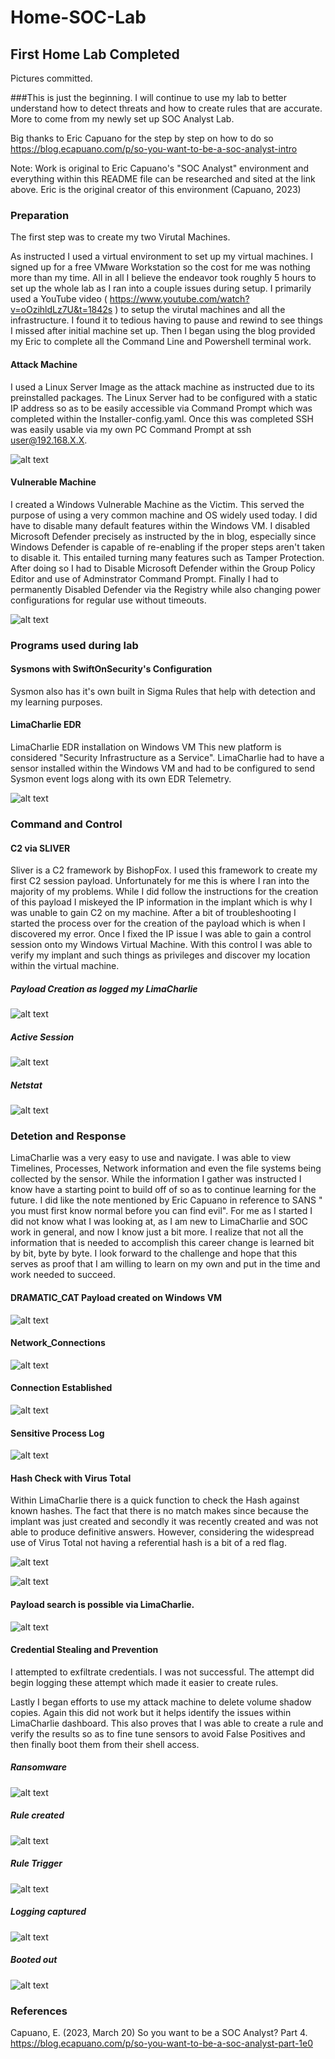 # Home-SOC-Lab

## First Home Lab Completed
Pictures committed. 

###This is just the beginning. I will continue to use my lab to better understand how to detect threats and how to create rules that are accurate. More to come from my newly set up SOC Analyst Lab.

Big thanks to Eric Capuano for the step by step on how to do so
https://blog.ecapuano.com/p/so-you-want-to-be-a-soc-analyst-intro

Note: Work is original to Eric Capuano's "SOC Analyst" environment and everything within this README file can be researched and sited at the link above. Eric is the original creator of this environment (Capuano, 2023)


### Preparation

The first step was to create my two Virutal Machines.

As instructed I used a virtual environment to set up my virtual machines. I signed up for a free VMware Workstation so the cost for me was nothing more than my time. All in all I believe the endeavor took roughly 5 hours to set up the whole lab as I ran into a couple issues during setup. I primarily used a YouTube video ( https://www.youtube.com/watch?v=oOzihldLz7U&t=1842s ) to setup the virutal machines and all the infrastructure. I found it to tedious having to pause and rewind to see things I missed after initial machine set up. Then I began using the blog provided my Eric to complete all the Command Line and Powershell terminal work. 

#### Attack Machine
I used a Linux Server Image as the attack machine as instructed due to its preinstalled packages. The Linux Server had to be configured with a static IP address so as to be easily accessible via Command Prompt which was completed within the Installer-config.yaml. Once this was completed SSH was easily usable via my own PC Command Prompt at ssh user@192.168.X.X.

![alt text](https://github.com/RckBaird0013/Home-SOC-Lab/blob/main/Virtual-Machines/Attack%20Machine.png)

#### Vulnerable Machine
I created a Windows Vulnerable Machine as the Victim. This served the purpose of using a very common machine and OS widely used today. I did have to disable many default features within the Windows VM. I disabled Microsoft Defender precisely as instructed by the in blog, especially since Windows Defender is capable of re-enabling if the proper steps aren't taken to disable it. This entailed turning many features such as Tamper Protection. After doing so I had to Disable Microsoft Defender within the Group Policy Editor and use of Adminstrator Command Prompt. Finally I had to permanently Disabled Defender via the Registry while also changing power configurations for regular use without timeouts. 

![alt text](https://github.com/RckBaird0013/Home-SOC-Lab/blob/main/Virtual-Machines/Defenseless%20Windows.png)

### Programs used during lab

#### Sysmons with SwiftOnSecurity's Configuration

Sysmon also has it's own built in Sigma Rules that help with detection and my learning purposes. 

#### LimaCharlie EDR

LimaCharlie EDR installation on Windows VM
This new platform is considered "Security Infrastructure as a Service". LimaCharlie had to have a sensor installed within the Windows VM and had to be configured to send Sysmon event logs along with its own EDR Telemetry. 

![alt text](https://github.com/RckBaird0013/Home-SOC-Lab/blob/main/Detection-and-Response/LC%20Overview%20with%20blur.png)

### Command and Control

#### C2 via SLIVER

Sliver is a C2 framework by BishopFox. I used this framework to create my first C2 session payload. Unfortunately for me this is where I ran into the majority of my problems. While I did follow the instructions for the creation of this payload I miskeyed the IP information in the implant which is why I was unable to gain C2 on my machine. After a bit of troubleshooting I started the process over for the creation of the payload which is when I discovered my error. Once I fixed the IP issue I was able to gain a control session onto my Windows Virtual Machine. With this control I was able to verify my implant and such things as privileges and discover my location within the virtual machine. 

##### Payload Creation as logged my LimaCharlie

![alt text](https://github.com/RckBaird0013/Home-SOC-Lab/blob/main/Attacking/Creation%20of%20Dramatic%20Cat.png)

##### Active Session
![alt text](https://github.com/RckBaird0013/Home-SOC-Lab/blob/main/Attacking/Active%20Session.png)

##### Netstat
![alt text](https://github.com/RckBaird0013/Home-SOC-Lab/blob/main/Attacking/Sysmon%20Green%20Highlights.png)



### Detetion and Response

LimaCharlie was a very easy to use and navigate. I was able to view Timelines, Processes, Network information and even the file systems being collected by the sensor. While the information I gather was instructed I know have a starting point to build off of so as to continue learning for the future. I did like the note mentioned by Eric Capuano in reference to SANS " you must first know normal before you can find evil". For me as I started I did not know what I was looking at, as I am new to LimaCharlie and SOC work in general, and now I know just a bit more. I realize that not all the information that is needed to accomplish this career change is learned bit by bit, byte by byte. I look forward to the challenge and hope that this serves as proof that I am willing to learn on my own and put in the time and work needed to succeed. 

#### DRAMATIC_CAT Payload created on Windows VM

![alt text](https://github.com/RckBaird0013/Home-SOC-Lab/blob/main/Detection-and-Response/Document%20Created.png)

#### Network_Connections

![alt text](https://github.com/RckBaird0013/Home-SOC-Lab/blob/main/Detection-and-Response/Detection.png)

#### Connection Established

![alt text](https://github.com/RckBaird0013/Home-SOC-Lab/blob/main/Detection-and-Response/Dramatic_Cat_Connection.png)

#### Sensitive Process Log

![alt text](https://github.com/RckBaird0013/Home-SOC-Lab/blob/main/Detection-and-Response/Sensitive%20Process%20within%20Timeline.png)

#### Hash Check with Virus Total 

Within LimaCharlie there is a quick function to check the Hash against known hashes. The fact that there is no match makes since because the implant was just created and secondly it was recently created and was not able to produce definitive answers. However, considering the widespread use of Virus Total not having a referential hash is a bit of a red flag. 

![alt text](https://github.com/RckBaird0013/Home-SOC-Lab/blob/main/Detection-and-Response/VirusTotal%20Scan%20Not%20found.png)

![alt text](https://github.com/RckBaird0013/Home-SOC-Lab/blob/main/Detection-and-Response/Dramatic_Cat_Hash_Check.png)

#### Payload search is possible via LimaCharlie.

![alt text](https://github.com/RckBaird0013/Home-SOC-Lab/blob/main/Detection-and-Response/Payload%20Search.png)

#### Credential Stealing and Prevention

I attempted to exfiltrate credentials. I was not successful. The attempt did begin logging these attempt which made it easier to create rules. 

Lastly I began efforts to use my attack machine to delete volume shadow copies. Again this did not work but it helps identify the issues within LimaCharlie dashboard.
This also proves that I was able to create a rule and verify the results so as to fine tune sensors to avoid False Positives and then finally boot them from their shell access.  

##### Ransomware

![alt text](https://github.com/RckBaird0013/Home-SOC-Lab/blob/main/Detection-and-Response/Ransomware%20attempt.png)

##### Rule created

![alt text](https://github.com/RckBaird0013/Home-SOC-Lab/blob/main/Detection-and-Response/Detection%20Rule%20Created.png)

##### Rule Trigger
![alt text](https://github.com/RckBaird0013/Home-SOC-Lab/blob/main/Detection-and-Response/Rule%20Triggered.png)

##### Logging captured
![alt text](https://github.com/RckBaird0013/Home-SOC-Lab/blob/main/Detection-and-Response/Detecting%20potential%20Ransomware.png)

##### Booted out
![alt text](https://github.com/RckBaird0013/Home-SOC-Lab/blob/main/Detection-and-Response/booted_out.png)

### References

Capuano, E. (2023, March 20) So you want to be a SOC Analyst? Part 4. https://blog.ecapuano.com/p/so-you-want-to-be-a-soc-analyst-part-1e0

